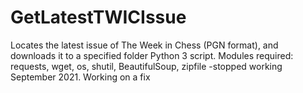 # GetLatestTWICIssue
Locates the latest issue of The Week in Chess (PGN format), and downloads it to a specified folder
Python 3 script. 
Modules required:  requests, wget, os, shutil, BeautifulSoup, zipfile
-stopped working September 2021. Working on a fix
